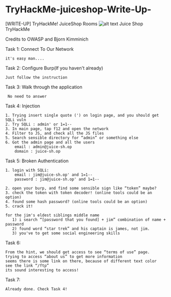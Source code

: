 # TryHackMe-juiceshop-Write-Up-
[WRITE-UP] TryHackMe! JuiceShop Rooms 
![alt text](http://url/to/img.png)
Juice Shop TryHackMe

Credits to OWASP and Bjorn Kimminich


Task 1: Connect To Our Network  

    it's easy man....

Task 2: Configure Burp(If you haven't already) 

    Just follow the instruction

Task 3: Walk through the application 

     No need to answer  

Task 4: Injection

    1. Trying insert single quote (') on login page, and you should get SQLi vuln
    2. Try SQLi : admin' or 1=1--
    3. In main page, tap f12 and open the network
    4. Filter to JS, and check all the JS files
    5. Search sensible directory for “admin” or something else
    6. Got the admin page and all the users
        email : admin@juice-sh.op
        domain : juice-sh.op

Task 5: Broken Authentication


    1. login with SQLi:
        email : jim@juice-sh.op' and 1=1--
        password : jim@juice-sh.op' and 1=1--  
     
    2. open your burp, and find some sensible sign like “token” maybe?
    3. check the token with token decoder! (online tools could be an option)
    4. found some hash password? (online tools could be an option)
    5. crack it!

    for the jim's eldest siblings middle name
       1) i search “[password that you found] + jim” combination of name + password
       2) found word “star trek” and his captain is james, not jim.
       3) you've to get some social engineering skills

Task 6:

    From the hint, we should get access to see “terms of use” page. 
    trying to access “about us” to get more information 
    seems there is some link on there, because of different text color 
    see the link “/ftp” 
    its sound interesting to access! 

Task 7:

    Already done. Check Task 4!
